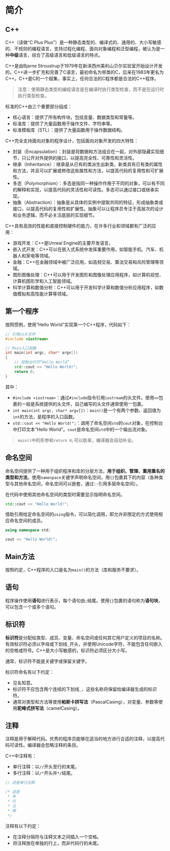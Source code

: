 # 简介

## C++

C++（读做“C Plus Plus”）是一种静态类型的、编译式的、通用的、大小写敏感的、不规则的编程语言，支持过程化编程、面向对象编程和泛型编程，被认为是一种**中级**语言，综合了高级语言和低级语言的特点。

C++是由Bjarne Stroustrup于1979年在新泽西州美利山贝尔实验室开始设计开发的。C++进一步扩充和完善了C语言，最初命名为带类的C，后来在1983年更名为C++。C++是C的一个超集，事实上，任何合法的C程序都是合法的C++程序。

> 注意：使用静态类型的编程语言是在编译时执行类型检查，而不是在运行时执行类型检查。

标准的C++由三个重要部分组成：

- 核心语言：提供了所有构件块，包括变量、数据类型和常量等。
- 标准库：提供了大量函数用于操作文件、字符串等。
- 标准模板库（STL）：提供了大量函数用于操作数据结构。

C++完全支持面向对象的程序设计，包括面向对象开发的四大特性：

- 封装（Encapsulation）：封装是将数据和方法组合在一起，对外部隐藏实现细节，只公开对外提供的接口，以提高完全性、可靠性和灵活性。
- 继承（Inheritance）：继承是从已有的类派生出新类，新类具有已有类的属性和方法，并且可以扩展或修改这些属性和方法，以提高代码的复用性和可扩展性。
- 多态（Polymorphism）：多态是指同一种操作作用于不同的对象，可以有不同的解释和实现，以提高代码的灵活性和可读性。多态可以通过接口或继承实现。
- 抽象（Abstraction）：抽象是从具体的实例中提取共同的特征，形成抽象类或接口，以提高代码的复用性和扩展性。抽象可以让程序员专注于高层次的设计和业务逻辑，而不必关注底层的实现细节。

C++具有高效的性能和直接控制硬件的能力，在许多行业和领域都有广泛的应用：

- 游戏开发：C++是Unreal Engine的主要开发语言。
- 嵌入式开发：C++可以在嵌入式系统中发挥重要作用，如智能手机、汽车、机器人和家电等领域。
- 金融：C++在金融领域中被广泛应用，如高频交易、算法交易和风险管理等领域。
- 图形图像处理：C++可以用于开发图形和图像处理应用程序，如计算机视觉、计算机图形学和人工智能领域。
- 科学计算和数值分析：C++可以用于开发科学计算和数值分析应用程序，如数值模拟和高性能计算等领域。

## 第一个程序

按照惯例，使用“Hello World”实现第一个C++程序，代码如下：

```cpp
// 引用io头文件
#include <iostream>

// Main入口函数
int main(int argc, char* argv[])
{
    // 控制台打印“Hello World”
    std::cout << "Hello World!";
    return 0;
}
```

其中：

- `#include <iostream>`：通过`#include`指令引用`iostream`的头文件。使用`<>`包裹的一般是系统提供的头文件，自己编写的头文件通常使用`""`包裹。
- `int main(int argc, char* argv[])`：`main()`是一个有两个参数、返回值为`int`的方法，是程序的入口函数。
- `std::cout << "Hello World!";`：调用了命名空间`std`的`cout`对象，在控制台中打印文本“Hello World”。`cout`是命名空间`std`中的一个输出流对象。

> `main()`中的形参和`return 0;`可以胜率，编译器会自动补全。

## 命名空间

命名空间提供了一种用于组织程序和库的分层方法，**用于组织、管理、重用重名的类型和方法**。使用`namespace`关键字声明命名空间，用`{}`包裹其下的内容（各种类型与其他命名空间，命名空间可以嵌套，通过`::`引用多层命名空间）。

在代码中使用其他命名空间的类型时需要显示指明命名空间。

```cpp
std::cout << "Hello World!";
```

借助引用给定命名空间的`using`指令，可以简化调用，即允许非限定的方式使用相应命名空间的成员。

```cpp
using namespace std;

cout << "Hello World!";
```

## Main方法

按照约定，C++程序的入口是名为`main()`的方法（库和服务不要求）。

## 语句

程序操作使用**语句**进行表示，每个语句由`;`结尾。使用`{}`包裹的语句称为**语句块**，可以包含一个或多个语句。

## 标识符

**标识符**是分配给类型、成员、变量、命名空间或任何其它用户定义的项目的名称。有效标识符必须以字母或下划线`_`开头，并使用Unicode字符，不能包含任何嵌入的空格或符号。C++是大小写敏感的，标识符必须区分大小写。

通常，标识符不能是关键字或保留关键字。

标识符命名有以下约定：

- 见名知意。
- 标识符不应包含两个连续的下划线`_`，这些名称将保留给编译器生成的标识符。
- 通常对类型和方法等使用**帕斯卡拼写法**（PascalCasing），对变量、参数等使用**驼峰式拼写法**（camelCasing）。

## 注释

注释是用于解释代码。优秀的程序员能够在适当的地方进行合适的注释，以提高代码可读性。编译器会忽略注释的条目。

C++中注释有：

- 单行注释：以`//`开头至行的末尾。
- 多行注释：以`/*`开头并`*/`结尾。

```cpp
// 这是单行注释

/* 这是
 * 多
 * 行
 * 注
 * 释
 */
```

注释有以下约定：

- 在注释分隔符与注释文本之间插入一个空格。
- 将注释放在单独的行上，而非代码行的末尾。
